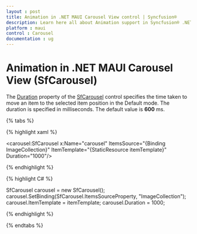 ```yaml
---
layout : post
title: Animation in .NET MAUI Carousel View control | Syncfusion®
description: Learn here all about Animation support in Syncfusion® .NET MAUI Carousel View (SfCarousel) control and more.
platform : maui
control : Carousel
documentation : ug
---
```


# Animation in .NET MAUI Carousel View (SfCarousel)

The [Duration](https://help.syncfusion.com/cr/maui-toolkit/Syncfusion.Maui.Toolkit.Carousel.SfCarousel.html#Syncfusion_Maui_Toolkit_Carousel_SfCarousel_Duration) property of the [SfCarousel](https://help.syncfusion.com/cr/maui-toolkit/Syncfusion.Maui.Toolkit.Carousel.SfCarousel.html) control specifies the time taken to move an item to the selected item position in the Default mode. The duration is specified in milliseconds. The default value is **600** ms.

{% tabs %}

{% highlight xaml %}

<carousel:SfCarousel x:Name="carousel"
                     ItemsSource="{Binding ImageCollection}"
                     ItemTemplate="{StaticResource itemTemplate}"
                     Duration="1000"/>

{% endhighlight %}

{% highlight C# %}

SfCarousel carousel = new SfCarousel();
carousel.SetBinding(SfCarousel.ItemsSourceProperty, "ImageCollection");
carousel.ItemTemplate = itemTemplate;
carousel.Duration = 1000;

{% endhighlight %}

{% endtabs %}

